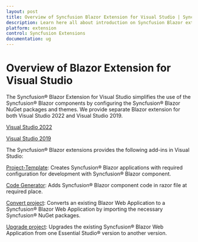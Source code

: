 ```yaml
---
layout: post
title: Overview of Syncfusion Blazor Extension for Visual Studio | Syncfusion
description: Learn here all about introduction on Syncfusion Blazor extension for Visual Studio which made integration ease.
platform: extension
control: Syncfusion Extensions
documentation: ug
---
```


# Overview of Blazor Extension for Visual Studio

The Syncfusion® Blazor Extension for Visual Studio simplifies the use of the Syncfusion® Blazor components by configuring the Syncfusion® Blazor NuGet packages and themes. We provide separate Blazor extension for both Visual Studio 2022 and Visual Studio 2019.

[Visual Studio 2022](https://marketplace.visualstudio.com/items?itemName=SyncfusionInc.BlazorVSExtension)

[Visual Studio 2019](https://marketplace.visualstudio.com/items?itemName=SyncfusionInc.Blazor-Extension)

The Syncfusion® Blazor extensions provides the following add-ins in Visual Studio:

[Project-Template](template-studio):  Creates Syncfusion® Blazor applications with required configuration for development with Syncfusion® Blazor component.

[Code Generator](code-generator):  Adds Syncfusion® Blazor component code in razor file at required place.

[Convert project](convert-project):  Converts an existing Blazor Web Application to a Syncfusion® Blazor Web Application by importing the necessary Syncfusion® NuGet packages.

[Upgrade project](upgrade-project):  Upgrades the existing Syncfusion® Blazor Web Application from one Essential Studio® version to another version.